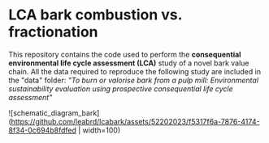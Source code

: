 # LCA bark combustion vs. fractionation

This repository contains the code used to perform the **consequential environmental life cycle assessment (LCA)** study of a novel bark value chain. All the data required to reproduce the following study are included in the "data" folder: 
*"To burn or valorise bark from a pulp mill: Environmental sustainability evaluation using prospective consequential life cycle assessment"*

![schematic_diagram_bark](https://github.com/leabrd/lcabark/assets/52202023/f5317f6a-7876-4174-8f34-0c694b8fdfed | width=100)
